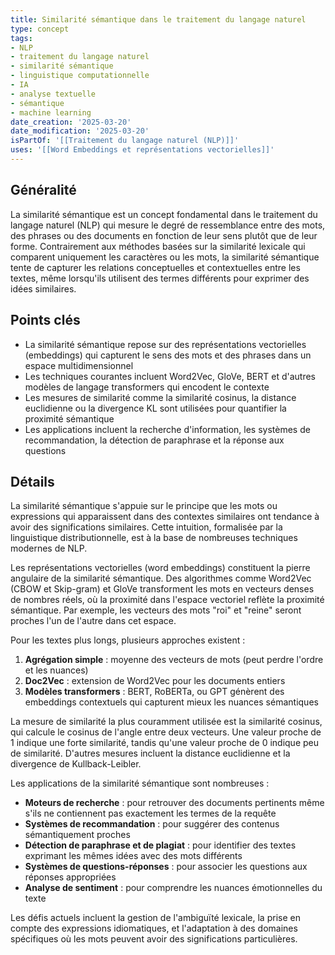 ```yaml
---
title: Similarité sémantique dans le traitement du langage naturel
type: concept
tags:
- NLP
- traitement du langage naturel
- similarité sémantique
- linguistique computationnelle
- IA
- analyse textuelle
- sémantique
- machine learning
date_creation: '2025-03-20'
date_modification: '2025-03-20'
isPartOf: '[[Traitement du langage naturel (NLP)]]'
uses: '[[Word Embeddings et représentations vectorielles]]'
---
```


## Généralité

La similarité sémantique est un concept fondamental dans le traitement du langage naturel (NLP) qui mesure le degré de ressemblance entre des mots, des phrases ou des documents en fonction de leur sens plutôt que de leur forme. Contrairement aux méthodes basées sur la similarité lexicale qui comparent uniquement les caractères ou les mots, la similarité sémantique tente de capturer les relations conceptuelles et contextuelles entre les textes, même lorsqu'ils utilisent des termes différents pour exprimer des idées similaires.

## Points clés

- La similarité sémantique repose sur des représentations vectorielles (embeddings) qui capturent le sens des mots et des phrases dans un espace multidimensionnel
- Les techniques courantes incluent Word2Vec, GloVe, BERT et d'autres modèles de langage transformers qui encodent le contexte
- Les mesures de similarité comme la similarité cosinus, la distance euclidienne ou la divergence KL sont utilisées pour quantifier la proximité sémantique
- Les applications incluent la recherche d'information, les systèmes de recommandation, la détection de paraphrase et la réponse aux questions

## Détails

La similarité sémantique s'appuie sur le principe que les mots ou expressions qui apparaissent dans des contextes similaires ont tendance à avoir des significations similaires. Cette intuition, formalisée par la linguistique distributionnelle, est à la base de nombreuses techniques modernes de NLP.

Les représentations vectorielles (word embeddings) constituent la pierre angulaire de la similarité sémantique. Des algorithmes comme Word2Vec (CBOW et Skip-gram) et GloVe transforment les mots en vecteurs denses de nombres réels, où la proximité dans l'espace vectoriel reflète la proximité sémantique. Par exemple, les vecteurs des mots "roi" et "reine" seront proches l'un de l'autre dans cet espace.

Pour les textes plus longs, plusieurs approches existent :
1. **Agrégation simple** : moyenne des vecteurs de mots (peut perdre l'ordre et les nuances)
2. **Doc2Vec** : extension de Word2Vec pour les documents entiers
3. **Modèles transformers** : BERT, RoBERTa, ou GPT génèrent des embeddings contextuels qui capturent mieux les nuances sémantiques

La mesure de similarité la plus couramment utilisée est la similarité cosinus, qui calcule le cosinus de l'angle entre deux vecteurs. Une valeur proche de 1 indique une forte similarité, tandis qu'une valeur proche de 0 indique peu de similarité. D'autres mesures incluent la distance euclidienne et la divergence de Kullback-Leibler.

Les applications de la similarité sémantique sont nombreuses :
- **Moteurs de recherche** : pour retrouver des documents pertinents même s'ils ne contiennent pas exactement les termes de la requête
- **Systèmes de recommandation** : pour suggérer des contenus sémantiquement proches
- **Détection de paraphrase et de plagiat** : pour identifier des textes exprimant les mêmes idées avec des mots différents
- **Systèmes de questions-réponses** : pour associer les questions aux réponses appropriées
- **Analyse de sentiment** : pour comprendre les nuances émotionnelles du texte

Les défis actuels incluent la gestion de l'ambiguïté lexicale, la prise en compte des expressions idiomatiques, et l'adaptation à des domaines spécifiques où les mots peuvent avoir des significations particulières.